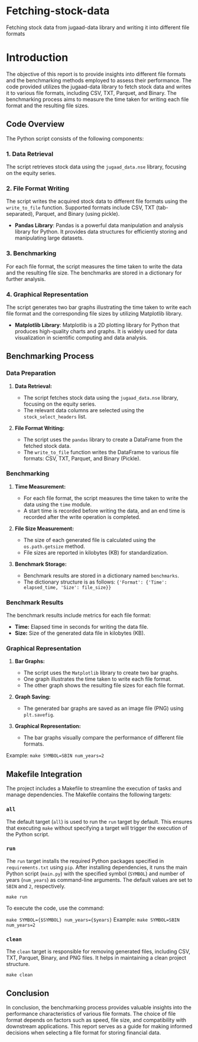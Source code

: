 # Fetching-stock-data
Fetching stock data from jugaad-data library and writing it into different file formats

# Introduction

The objective of this report is to provide insights into different file formats and the benchmarking methods employed to assess their performance. The code provided utilizes the jugaad-data library to fetch stock data and writes it to various file formats, including CSV, TXT, Parquet, and Binary. The benchmarking process aims to measure the time taken for writing each file format and the resulting file sizes.

## Code Overview

The Python script consists of the following components:

### 1. Data Retrieval

The script retrieves stock data using the `jugaad_data.nse` library, focusing on the equity series.

### 2. File Format Writing

The script writes the acquired stock data to different file formats using the `write_to_file` function. Supported formats include CSV, TXT (tab-separated), Parquet, and Binary (using pickle). 

- **Pandas Library**: Pandas is a powerful data manipulation and analysis library for Python. It provides data structures for efficiently storing and manipulating large datasets.

### 3. Benchmarking

For each file format, the script measures the time taken to write the data and the resulting file size. The benchmarks are stored in a dictionary for further analysis.

### 4. Graphical Representation

The script generates two bar graphs illustrating the time taken to write each file format and the corresponding file sizes by utilizing Matplotlib library.

- **Matplotlib Library**: Matplotlib is a 2D plotting library for Python that produces high-quality charts and graphs. It is widely used for data visualization in scientific computing and data analysis.

## Benchmarking Process

### Data Preparation

1. **Data Retrieval:**
    
    - The script fetches stock data using the `jugaad_data.nse` library, focusing on the equity series.
    - The relevant data columns are selected using the `stock_select_headers` list.
2. **File Format Writing:**
    
    - The script uses the `pandas` library to create a DataFrame from the fetched stock data.
    - The `write_to_file` function writes the DataFrame to various file formats: CSV, TXT, Parquet, and Binary (Pickle).

### Benchmarking

1. **Time Measurement:**
    
    - For each file format, the script measures the time taken to write the data using the `time` module.
    - A start time is recorded before writing the data, and an end time is recorded after the write operation is completed.
2. **File Size Measurement:**
    
    - The size of each generated file is calculated using the `os.path.getsize` method.
    - File sizes are reported in kilobytes (KB) for standardization.
3. **Benchmark Storage:**
    
    - Benchmark results are stored in a dictionary named `benchmarks`.
    - The dictionary structure is as follows: `{'Format': {'Time': elapsed_time, 'Size': file_size}}`

### Benchmark Results

The benchmark results include metrics for each file format:

- **Time:** Elapsed time in seconds for writing the data file.
- **Size:** Size of the generated data file in kilobytes (KB).


### Graphical Representation

1. **Bar Graphs:**
    
    - The script uses the `Matplotlib` library to create two bar graphs.
    - One graph illustrates the time taken to write each file format.
    - The other graph shows the resulting file sizes for each file format.
    
2. **Graph Saving:**
    
    - The generated bar graphs are saved as an image file (PNG) using `plt.savefig`.

3. **Graphical Representation:**
    
    - The bar graphs visually compare the performance of different file formats.

Example: 
`make SYMBOL=SBIN num_years=2`




## Makefile Integration

The project includes a Makefile to streamline the execution of tasks and manage dependencies. The Makefile contains the following targets:
### `all`

The default target (`all`) is used to run the `run` target by default. This ensures that executing `make` without specifying a target will trigger the execution of the Python script.
### `run`

The `run` target installs the required Python packages specified in `requirements.txt` using `pip`. After installing dependencies, it runs the main Python script (`main.py`) with the specified symbol (`SYMBOL`) and number of years (`num_years`) as command-line arguments. The default values are set to `SBIN` and `2`, respectively.

`make run`

To execute the code, use the command:

`make SYMBOL={$SYMBOL} num_years={$years}`
Example: `make SYMBOL=SBIN num_years=2`

### `clean`

The `clean` target is responsible for removing generated files, including CSV, TXT, Parquet, Binary, and PNG files. It helps in maintaining a clean project structure.

`make clean`



## Conclusion

In conclusion, the benchmarking process provides valuable insights into the performance characteristics of various file formats. The choice of file format depends on factors such as speed, file size, and compatibility with downstream applications. This report serves as a guide for making informed decisions when selecting a file format for storing financial data.
